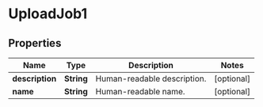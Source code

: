 
# UploadJob1

## Properties
Name | Type | Description | Notes
------------ | ------------- | ------------- | -------------
**description** | **String** | Human-readable description. |  [optional]
**name** | **String** | Human-readable name. |  [optional]




